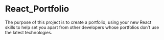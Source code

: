 # React_Portfolio
The purpose of this project is to create a portfolio, using your new React skills to help set you apart from other developers whose portfolios don’t use the latest technologies.
